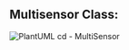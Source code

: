 ## Multisensor Class:

![PlantUML cd - MultiSensor](http://www.plantuml.com/plantuml/proxy?cache=no&src=https://raw.githubusercontent.com/AU-PRO5-Rem/ReMoniProject/feature/zwave_multisensor/doc/class_multisensor.iuml)
